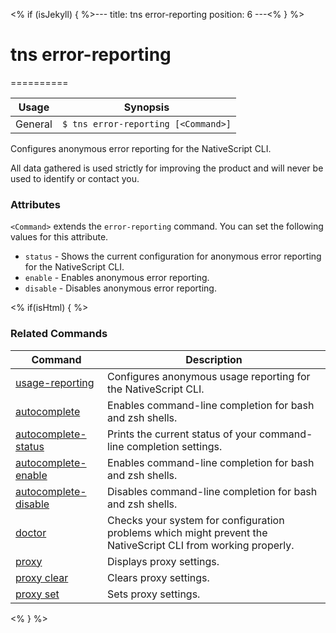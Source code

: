 <% if (isJekyll) { %>---
title: tns error-reporting
position: 6
---<% } %>
# tns error-reporting
==========

Usage | Synopsis
------|-------
General | `$ tns error-reporting [<Command>]`

Configures anonymous error reporting for the NativeScript CLI.

All data gathered is used strictly for improving the product and will never be used to identify or contact you.

### Attributes
`<Command>` extends the `error-reporting` command. You can set the following values for this attribute.
* `status` - Shows the current configuration for anonymous error reporting for the NativeScript CLI.
* `enable` - Enables anonymous error reporting.
* `disable` - Disables anonymous error reporting.

<% if(isHtml) { %>
### Related Commands

Command | Description
----------|----------
[usage-reporting](usage-reporting.html) | Configures anonymous usage reporting for the NativeScript CLI.
[autocomplete](autocomplete.html) | Enables command-line completion for bash and zsh shells.
[autocomplete-status](autocomplete-status.html) | Prints the current status of your command-line completion settings.
[autocomplete-enable](autocomplete-enable.html) | Enables command-line completion for bash and zsh shells.
[autocomplete-disable](autocomplete-disable.html) | Disables command-line completion for bash and zsh shells.
[doctor](doctor.html) | Checks your system for configuration problems which might prevent the NativeScript CLI from working properly.
[proxy](proxy.html) | Displays proxy settings.
[proxy clear](proxy-clear.html) | Clears proxy settings.
[proxy set](proxy-set.html) | Sets proxy settings.
<% } %>